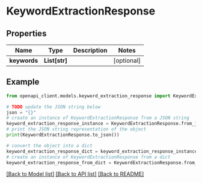 # KeywordExtractionResponse


## Properties

Name | Type | Description | Notes
------------ | ------------- | ------------- | -------------
**keywords** | **List[str]** |  | [optional] 

## Example

```python
from openapi_client.models.keyword_extraction_response import KeywordExtractionResponse

# TODO update the JSON string below
json = "{}"
# create an instance of KeywordExtractionResponse from a JSON string
keyword_extraction_response_instance = KeywordExtractionResponse.from_json(json)
# print the JSON string representation of the object
print(KeywordExtractionResponse.to_json())

# convert the object into a dict
keyword_extraction_response_dict = keyword_extraction_response_instance.to_dict()
# create an instance of KeywordExtractionResponse from a dict
keyword_extraction_response_from_dict = KeywordExtractionResponse.from_dict(keyword_extraction_response_dict)
```
[[Back to Model list]](../README.md#documentation-for-models) [[Back to API list]](../README.md#documentation-for-api-endpoints) [[Back to README]](../README.md)


